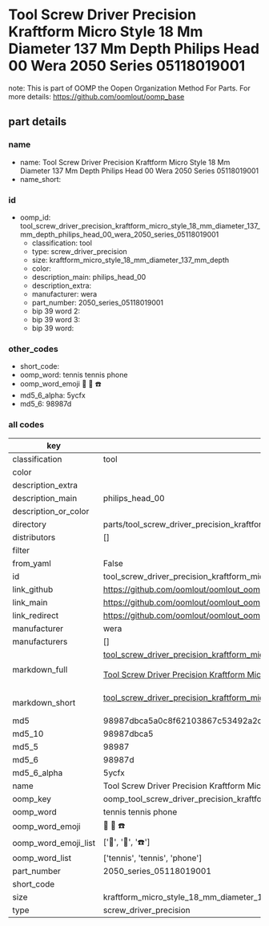 # Tool Screw Driver Precision Kraftform Micro Style 18 Mm Diameter 137 Mm Depth Philips Head 00 Wera 2050 Series 05118019001  

note: This is part of OOMP the Oopen Organization Method For Parts. For more details: https://github.com/oomlout/oomp_base

##  part details
  







### name
* name: Tool Screw Driver Precision Kraftform Micro Style 18 Mm Diameter 137 Mm Depth Philips Head 00 Wera 2050 Series 05118019001
* name_short: 
### id
* oomp_id: tool_screw_driver_precision_kraftform_micro_style_18_mm_diameter_137_mm_depth_philips_head_00_wera_2050_series_05118019001
  * classification: tool
  * type: screw_driver_precision
  * size: kraftform_micro_style_18_mm_diameter_137_mm_depth
  * color: 
  * description_main: philips_head_00
  * description_extra: 
  * manufacturer: wera
  * part_number: 2050_series_05118019001
  * bip 39 word 2: 
  * bip 39 word 3: 
  * bip 39 word: 

### other_codes
* short_code: 
* oomp_word: tennis tennis phone
* oomp_word_emoji :tennis: :tennis: :phone:
* md5_6_alpha: 5ycfx
* md5_6: 98987d









### all codes 
| key | value |  
| --- | --- |  
| classification | tool |  
| color |  |  
| description_extra |  |  
| description_main | philips_head_00 |  
| description_or_color |   |  
| directory | parts/tool_screw_driver_precision_kraftform_micro_style_18_mm_diameter_137_mm_depth_philips_head_00_wera_2050_series_05118019001 |  
| distributors | [] |  
| filter |  |  
| from_yaml | False |  
| id | tool_screw_driver_precision_kraftform_micro_style_18_mm_diameter_137_mm_depth_philips_head_00_wera_2050_series_05118019001 |  
| link_github | https://github.com/oomlout/oomlout_oomp_version_1_messy/tree/main/parts/tool_screw_driver_precision_kraftform_micro_style_18_mm_diameter_137_mm_depth_philips_head_00_wera_2050_series_05118019001 |  
| link_main | https://github.com/oomlout/oomlout_oomp_version_1_messy/tree/main/parts/tool_screw_driver_precision_kraftform_micro_style_18_mm_diameter_137_mm_depth_philips_head_00_wera_2050_series_05118019001 |  
| link_redirect | https://github.com/oomlout/oomlout_oomp_version_1_messy/tree/main/parts/tool_screw_driver_precision_kraftform_micro_style_18_mm_diameter_137_mm_depth_philips_head_00_wera_2050_series_05118019001 |  
| manufacturer | wera |  
| manufacturers | [] |  
| markdown_full | [tool_screw_driver_precision_kraftform_micro_style_18_mm_diameter_137_mm_depth_philips_head_00_wera_2050_series_05118019001](none)<br>[](none)<br>[Tool Screw Driver Precision Kraftform Micro Style 18 Mm Diameter 137 Mm Depth Philips Head 00 Wera 2050 Series 05118019001](none)<br><br> |  
| markdown_short | [tool_screw_driver_precision_kraftform_micro_style_18_mm_diameter_137_mm_depth_philips_head_00_wera_2050_series_05118019001](none)<br><br> |  
| md5 | 98987dbca5a0c8f62103867c53492a2d |  
| md5_10 | 98987dbca5 |  
| md5_5 | 98987 |  
| md5_6 | 98987d |  
| md5_6_alpha | 5ycfx |  
| name | Tool Screw Driver Precision Kraftform Micro Style 18 Mm Diameter 137 Mm Depth Philips Head 00 Wera 2050 Series 05118019001 |  
| oomp_key | oomp_tool_screw_driver_precision_kraftform_micro_style_18_mm_diameter_137_mm_depth_philips_head_00_wera_2050_series_05118019001 |  
| oomp_word | tennis tennis phone |  
| oomp_word_emoji | :tennis: :tennis: :phone: |  
| oomp_word_emoji_list | [':tennis:', ':tennis:', ':phone:'] |  
| oomp_word_list | ['tennis', 'tennis', 'phone'] |  
| part_number | 2050_series_05118019001 |  
| short_code |  |  
| size | kraftform_micro_style_18_mm_diameter_137_mm_depth |  
| type | screw_driver_precision |  
